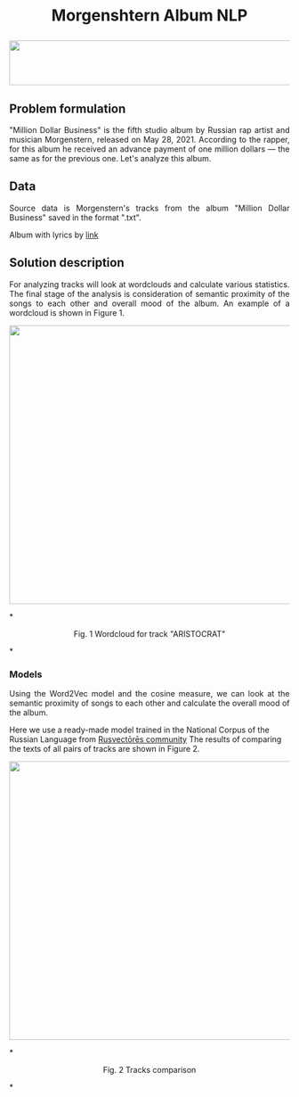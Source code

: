 # <p align="center">Morgenshtern Album NLP</p> 

<p align="center">
  <img src=https://img.golos.io/proxy/http://lk.aldmi.ru/wp-content/uploads/2016/04/Divider_03-1.png width="600" height="80">
</p>

## Problem formulation

<p align="justify"> 
  "Million Dollar Business" is the fifth studio album by Russian rap artist and musician Morgenstern, released on May 28, 2021. According to the rapper, for this album he received an advance payment of one million dollars — the same as for the previous one. Let's analyze this album.
</p>

## Data
<p align="justify"> 
  Source data is Morgenstern's tracks from the album "Million Dollar Business" saved in the format ".txt". 
</p>

 Album with lyrics by [link](https://genius.com/albums/Morgenshtern/Million-dollar-business)


## Solution description

<p align="justify"> 
  For analyzing tracks will look at wordclouds and calculate various statistics. The final stage of the analysis is consideration of semantic proximity of the songs to each other and overall mood of the album. An example of a wordcloud is shown in Figure 1.
</p>

<p align="center">
  <img src=pictures/WI_sales.png "Wordcloud for track "ARISTOCRAT"" width="750" height="500">
</p>

*<p align="center">
  Fig. 1 Wordcloud for track "ARISTOCRAT"
</p>* 
                

### Models
<p align="justify">
  Using the Word2Vec model and the cosine measure, we can look at the semantic proximity of songs to each other and calculate the overall mood of the album. 
</p>

Here we use a ready-made model trained in the National Corpus of the Russian Language from [Rusvectōrēs community](https://rusvectores.org/ru/models/) 
The results of comparing the texts of all pairs of tracks are shown in Figure 2.


<p align="center">
  <img src=pictures/WI_sales.png "Tracks comparison" width="750" height="500">
</p>

*<p align="center">
  Fig. 2 Tracks comparison
</p>* 
